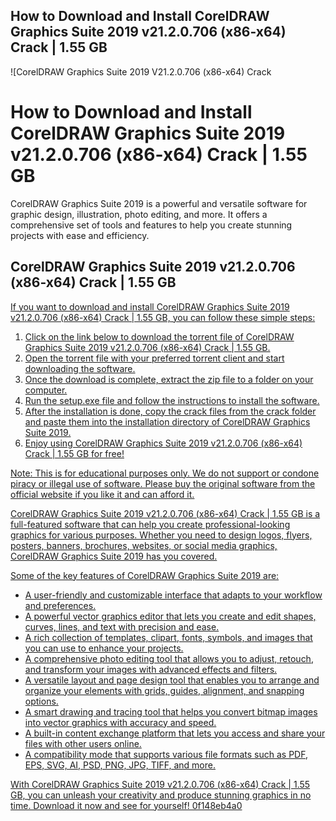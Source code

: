 ## How to Download and Install CorelDRAW Graphics Suite 2019 v21.2.0.706 (x86-x64) Crack | 1.55 GB

 
![CorelDRAW Graphics Suite 2019 V21.2.0.706 (x86-x64) Crack 
<h1>How to Download and Install CorelDRAW Graphics Suite 2019 v21.2.0.706 (x86-x64) Crack | 1.55 GB</h1>
<p>CorelDRAW Graphics Suite 2019 is a powerful and versatile software for graphic design, illustration, photo editing, and more. It offers a comprehensive set of tools and features to help you create stunning projects with ease and efficiency.</p>
<h2>CorelDRAW Graphics Suite 2019 v21.2.0.706 (x86-x64) Crack | 1.55 GB</h2>
<p><a href=](https://image.jimcdn.com/app/cms/image/transf/dimension=4000x3000:format=jpg/path/s60cfbad8c87fc8ce/image/i7a68479aadbb18fe/version/1612432940/een-drukke-maand-a-busy-month.jpg)**Download**
 
If you want to download and install CorelDRAW Graphics Suite 2019 v21.2.0.706 (x86-x64) Crack | 1.55 GB, you can follow these simple steps:
 
1. Click on the link below to download the torrent file of CorelDRAW Graphics Suite 2019 v21.2.0.706 (x86-x64) Crack | 1.55 GB.
2. Open the torrent file with your preferred torrent client and start downloading the software.
3. Once the download is complete, extract the zip file to a folder on your computer.
4. Run the setup.exe file and follow the instructions to install the software.
5. After the installation is done, copy the crack files from the crack folder and paste them into the installation directory of CorelDRAW Graphics Suite 2019.
6. Enjoy using CorelDRAW Graphics Suite 2019 v21.2.0.706 (x86-x64) Crack | 1.55 GB for free!

Note: This is for educational purposes only. We do not support or condone piracy or illegal use of software. Please buy the original software from the official website if you like it and can afford it.
  
CorelDRAW Graphics Suite 2019 v21.2.0.706 (x86-x64) Crack | 1.55 GB is a full-featured software that can help you create professional-looking graphics for various purposes. Whether you need to design logos, flyers, posters, banners, brochures, websites, or social media graphics, CorelDRAW Graphics Suite 2019 has you covered.
 
Some of the key features of CorelDRAW Graphics Suite 2019 are:

- A user-friendly and customizable interface that adapts to your workflow and preferences.
- A powerful vector graphics editor that lets you create and edit shapes, curves, lines, and text with precision and ease.
- A rich collection of templates, clipart, fonts, symbols, and images that you can use to enhance your projects.
- A comprehensive photo editing tool that allows you to adjust, retouch, and transform your images with advanced effects and filters.
- A versatile layout and page design tool that enables you to arrange and organize your elements with grids, guides, alignment, and snapping options.
- A smart drawing and tracing tool that helps you convert bitmap images into vector graphics with accuracy and speed.
- A built-in content exchange platform that lets you access and share your files with other users online.
- A compatibility mode that supports various file formats such as PDF, EPS, SVG, AI, PSD, PNG, JPG, TIFF, and more.

With CorelDRAW Graphics Suite 2019 v21.2.0.706 (x86-x64) Crack | 1.55 GB, you can unleash your creativity and produce stunning graphics in no time. Download it now and see for yourself!
 0f148eb4a0
